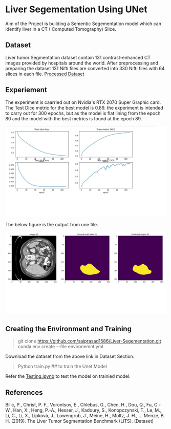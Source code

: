 
# Liver Segementation Using UNet

Aim of the Project is building a Sementic Segementation model which can identify liver in a CT ( Computed Tomography) Slice.

## Dataset

  Liver tumor Segmentation dataset contain 131 contrast-enhanced CT images provided by hospitals around the world.  After preprocessing and preparing the dataset 131 Nifti files are converted into 330 Nifti files with 64 slices in each file. [Processed Dataset](https://drive.google.com/drive/folders/1I0UWFyQ1EZGSIouMZIzP9WZQ3c7-bdmX?usp=sharing)

## Experiement

The experiment is caarried out on Nvidia's RTX 2070 Super Graphic card. The Test Dice metric for the best model is 0.89. the experiment is intended to carry out for 300 epochs, but as the model is flat lining from the epoch 80 and the model with the best metrics is found at the epoch 89.

![plot](imgs/Metrics.jpg)

The below figure is the output from one file.

![image output](imgs/TestExample.jpg) 

## Creating the Environment and Training
> git clone https://github.com/saiprasad1586/Liver-Segementation.git
> conda env create --file environemnt.yml

Download the dataset from the above link in Dataset Section.

>Python train.py ## to train the Unet Model

Refer the [Testing.ipynb](Scripts/Testing.ipynb) to test the model on trainied model.

## References

Bilic, P., Christ, P. F., Vorontsov, E., Chlebus, G., Chen, H., Dou, Q., Fu, C.-W., Han, X., Heng, P.-A., Hesser, J., Kadoury, S., Konopczynski, T., Le, M., Li, C., Li, X., Lipkovà, J., Lowengrub, J., Meine, H., Moltz, J. H., … Menze, B. H. (2019). The Liver Tumor Segmentation Benchmark (LiTS). (Dataset)

